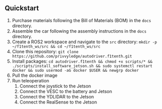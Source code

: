 ## Quickstart
1. Purchase materials following the Bill of Materials (BOM) in the `docs` directory.
2. Assemble the car following the assembly instructions in the `docs` directory.
3. Create a ROS2 workspace and navigate to the `src` directory: `mkdir -p ~/f1tenth_ws/src && cd ~/f1tenth_ws/src`
4. Clone this repository: `git clone https://github.com/privvyledge/autodriver.f1tenth.git`
5. Install packages: `cd autodriver.f1tenth && chmod +x scripts/* && ./scripts/install_software_jetson.sh && sudo systemctl restart docker && sudo usermod -aG docker $USER && newgrp docker`
6. Pull the docker image
7. Run teleoperation
   1. Connect the joystick to the Jetson
   2. Connect the VESC to the battery and Jetson
   3. Connect the YDLIDAR to the Jetson
   4. Connect the RealSense to the Jetson